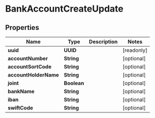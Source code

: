 

# BankAccountCreateUpdate


## Properties

Name | Type | Description | Notes
------------ | ------------- | ------------- | -------------
**uuid** | **UUID** |  |  [readonly]
**accountNumber** | **String** |  |  [optional]
**accountSortCode** | **String** |  |  [optional]
**accountHolderName** | **String** |  |  [optional]
**joint** | **Boolean** |  |  [optional]
**bankName** | **String** |  |  [optional]
**iban** | **String** |  |  [optional]
**swiftCode** | **String** |  |  [optional]



